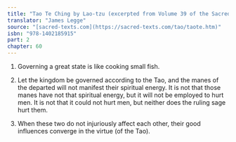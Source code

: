 ```yaml
---
title: "Tao Te Ching by Lao-tzu (excerpted from Volume 39 of the Sacred Books of the East.)"
translator: "James Legge"
source: "[sacred-texts.com](https://sacred-texts.com/tao/taote.htm)"
isbn: "978-1402185915"
part: 2
chapter: 60
---
```

1. Governing a great state is like cooking small fish. 

2. Let the kingdom be governed according to the Tao, and the manes
of the departed will not manifest their spiritual energy. It is not
that those manes have not that spiritual energy, but it will not be
employed to hurt men. It is not that it could not hurt men, but neither
does the ruling sage hurt them. 

3. When these two do not injuriously affect each other, their good
influences converge in the virtue (of the Tao).